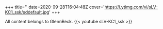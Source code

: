 +++
title=''
date=2020-09-28T16:04:48Z
cover='https://i.ytimg.com/vi/sLV-KC1_ssk/sddefault.jpg'
+++

All content belongs to GlennBeck.
{{< youtube sLV-KC1_ssk >}}
